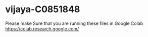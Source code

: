 # vijaya-C0851848


Please make Sure that you are running these files in Google Colab  https://colab.research.google.com/
